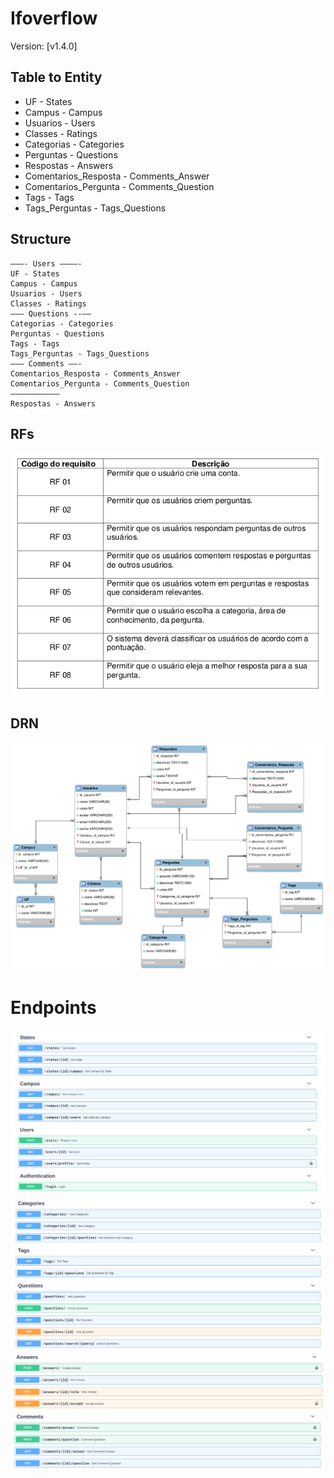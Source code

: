 # Ifoverflow

Version: [v1.4.0]

## Table to Entity  

- UF - States  
- Campus - Campus  
- Usuarios - Users  
- Classes - Ratings  
- Categorias - Categories  
- Perguntas - Questions  
- Respostas - Answers  
- Comentarios_Resposta - Comments_Answer  
- Comentarios_Pergunta - Comments_Question  
- Tags - Tags  
- Tags_Perguntas - Tags_Questions  

## Structure
```
———- Users ————-
UF - States
Campus - Campus
Usuarios - Users
Classes - Ratings
——— Questions --——
Categorias - Categories
Perguntas - Questions
Tags - Tags
Tags_Perguntas - Tags_Questions
——— Comments ——-
Comentarios_Resposta - Comments_Answer
Comentarios_Pergunta - Comments_Question
———————————
Respostas - Answers  
```

## RFs

![RFs](./rfs.png)  

## DRN

![DRN](./DRN.png)  

# Endpoints

![Endpoints](./docs.png)
![Endpoints2](./docs2.png)
![Endpoints3](./docs3.png)
![Endpoints4](./docs4.png)
